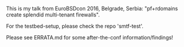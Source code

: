 This is my talk from EuroBSDcon 2016, Belgrade, Serbia:
"pf+rdomains create splendid multi-tenant firewalls".

For the testbed-setup, please check the repo 'smtf-test'.

Please see ERRATA.md for some after-the-conf information/findings!
